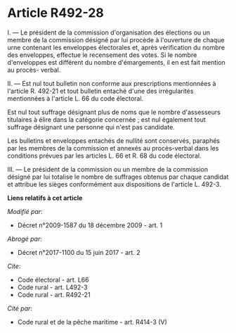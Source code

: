 # Article R492-28

I. ― Le président de la commission d'organisation des élections ou un membre de la commission désigné par lui procède à
l'ouverture de chaque urne contenant les enveloppes électorales et, après vérification du nombre des enveloppes, effectue le
recensement des votes. Si le nombre d'enveloppes est différent du nombre d'émargements, il en est fait mention au procès-
verbal. 

II. ― Est nul tout bulletin non conforme aux prescriptions mentionnées à l'article R. 492-21 et tout bulletin entaché d'une
des irrégularités mentionnées à l'article L. 66 du code électoral. 

Est nul tout suffrage désignant plus de noms que le nombre d'assesseurs titulaires à élire dans la catégorie concernée ; est
nul également tout suffrage désignant une personne qui n'est pas candidate. 

Les bulletins et enveloppes entachés de nullité sont conservés, paraphés par les membres de la commission et annexés au
procès-verbal dans les conditions prévues par les articles L. 66 et R. 68 du code électoral. 

III. ― Le président de la commission ou un membre de la commission désigné par lui totalise le nombre de suffrages obtenus
par chaque candidat et attribue les sièges conformément aux dispositions de l'article L. 492-3.

**Liens relatifs à cet article**

_Modifié par_:

  - Décret n°2009-1587 du 18 décembre 2009 - art. 1

_Abrogé par_:

  - Décret n°2017-1100 du 15 juin 2017 - art. 2

_Cite_:

  - Code électoral - art. L66
  - Code rural - art. L492-3
  - Code rural - art. R492-21

_Cité par_:

  - Code rural et de la pêche maritime - art. R414-3 (V)
